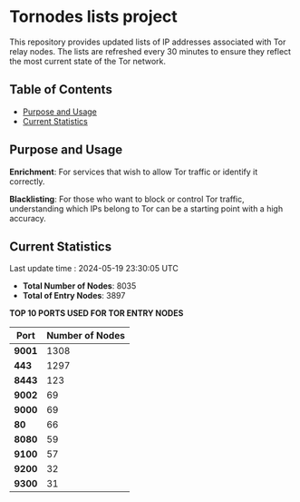 # Tornodes lists project

This repository provides updated lists of IP addresses associated with Tor relay nodes. The lists are refreshed every 30 minutes to ensure they reflect the most current state of the Tor network.

## Table of Contents

- [Purpose and Usage](#purpose-and-usage)
- [Current Statistics](#current-statistics)


## Purpose and Usage

**Enrichment**: For services that wish to allow Tor traffic or identify it correctly.

**Blacklisting**: For those who want to block or control Tor traffic, understanding which IPs belong to Tor can be a starting point with a high accuracy.

## Current Statistics

Last update time : 2024-05-19 23:30:05 UTC

- **Total Number of Nodes**: 8035
- **Total of Entry Nodes**: 3897

**TOP 10 PORTS USED FOR TOR ENTRY NODES**

| **Port** | **Number of Nodes** |
|------|-----------------|
| **9001**   | 1308  |
| **443**   | 1297  |
| **8443**   | 123  |
| **9002**   | 69  |
| **9000**   | 69  |
| **80**   | 66  |
| **8080**   | 59  |
| **9100**   | 57  |
| **9200**   | 32  |
| **9300**   | 31  |

